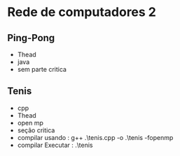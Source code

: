 # Rede de computadores 2
## Ping-Pong
- Thead
- java
- sem parte critica

## Tenis
- cpp
- Thead
- open mp
- seção critica
- compilar usando : g++ .\tenis.cpp -o .\tenis -fopenmp
- compilar Executar : .\tenis
